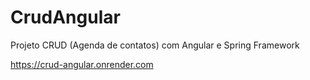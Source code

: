# CrudAngular

Projeto CRUD (Agenda de contatos) com Angular e Spring Framework

https://crud-angular.onrender.com
